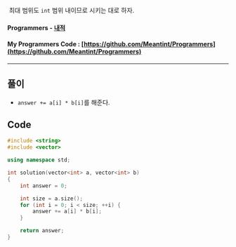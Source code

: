 &nbsp;최대 범위도 `int` 범위 내이므로 시키는 대로 하자.

#### Programmers - [내적](https://programmers.co.kr/learn/courses/30/lessons/70128)
#### My Programmers Code : [https://github.com/Meantint/Programmers](https://github.com/Meantint/Programmers)

<hr>

## 풀이

- `answer += a[i] * b[i]`를 해준다.

## Code
```cpp
#include <string>
#include <vector>

using namespace std;

int solution(vector<int> a, vector<int> b)
{
    int answer = 0;

    int size = a.size();
    for (int i = 0; i < size; ++i) {
        answer += a[i] * b[i];
    }

    return answer;
}
```
